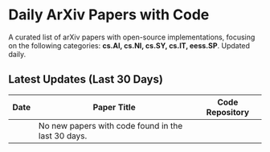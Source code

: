 # Daily ArXiv Papers with Code

A curated list of arXiv papers with open-source implementations, focusing on the following categories: **cs.AI, cs.NI, cs.SY, cs.IT, eess.SP**. Updated daily.

## Latest Updates (Last 30 Days)
| Date | Paper Title | Code Repository |
|---|---|---|
| | No new papers with code found in the last 30 days. | |

